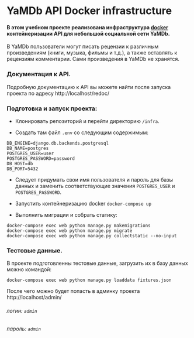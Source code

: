 # YaMDb API Docker infrastructure

#### В этом учебном проекте реализована инфраструктура [docker](https://www.docker.com/) контейнеризации API для небольшой социальной сети YaMDb.

В YaMDb пользователи могут писать рецензии к различным произведениям (книги, музыка, фильмы и т.д.), а также оставлять к рецензиям комментарии. Сами произведения в YaMDb не хранятся. 

### Документация к API.
Подробную документацию к API вы можете найти после запуска проекта по адресу http://localhost/redoc/

### Подготовка и запуск проекта:

- Клонировать репозиторий и перейти директорию `/infra`.

- Создать там файл `.env` со следующим содержимым:

```
DB_ENGINE=django.db.backends.postgresql
DB_NAME=postgres
POSTGRES_USER=user
POSTGRES_PASSWORD=password
DB_HOST=db
DB_PORT=5432
```

- Следует придумать свои имя пользователя и пароль для базы данных и заменить соответствующие значения `POSTGRES_USER` и `POSTGRES_PASSWORD`.

- Запустить контейнеризацию docker `docker-compose up`

- Выполнить миграции и собрать статику:

```
docker-compose exec web python manage.py makemigrations
docker-compose exec web python manage.py migrate
docker-compose exec web python manage.py collectstatic --no-input
```

### Тестовые данные.

В проекте подготовленны тестовые данные, загрузить их в базу данных можно командой:

```
docker-compose exec web python manage.py loaddata fixtures.json
```

После чего можно будет попасть в админку проекта http://localhost/admin/
###### логин: `admin`
###### пароль: `admin`

